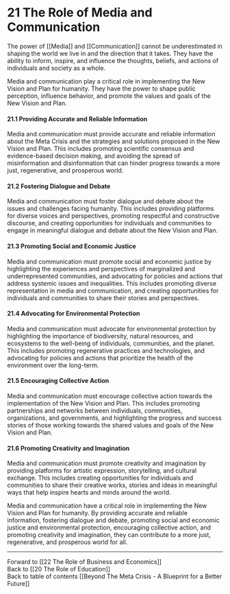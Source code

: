 # 21 The Role of Media and Communication

The power of [[Media]] and [[Communication]] cannot be underestimated in shaping the world we live in and the direction that it takes. They have the ability to inform, inspire, and influence the thoughts, beliefs, and actions of individuals and society as a whole.

Media and communication play a critical role in implementing the New Vision and Plan for humanity. They have the power to shape public perception, influence behavior, and promote the values and goals of the New Vision and Plan.

#### 21.1 Providing Accurate and Reliable Information

Media and communication must provide accurate and reliable information about the Meta Crisis and the strategies and solutions proposed in the New Vision and Plan. This includes promoting scientific consensus and evidence-based decision making, and avoiding the spread of misinformation and disinformation that can hinder progress towards a more just, regenerative, and prosperous world.

#### 21.2 Fostering Dialogue and Debate

Media and communication must foster dialogue and debate about the issues and challenges facing humanity. This includes providing platforms for diverse voices and perspectives, promoting respectful and constructive discourse, and creating opportunities for individuals and communities to engage in meaningful dialogue and debate about the New Vision and Plan.

#### 21.3 Promoting Social and Economic Justice

Media and communication must promote social and economic justice by highlighting the experiences and perspectives of marginalized and underrepresented communities, and advocating for policies and actions that address systemic issues and inequalities. This includes promoting diverse representation in media and communication, and creating opportunities for individuals and communities to share their stories and perspectives.

#### 21.4 Advocating for Environmental Protection

Media and communication must advocate for environmental protection by highlighting the importance of biodiversity, natural resources, and ecosystems to the well-being of individuals, communities, and the planet. This includes promoting regenerative practices and technologies, and advocating for policies and actions that prioritize the health of the environment over the long-term. 

#### 21.5 Encouraging Collective Action

Media and communication must encourage collective action towards the implementation of the New Vision and Plan. This includes promoting partnerships and networks between individuals, communities, organizations, and governments, and highlighting the progress and success stories of those working towards the shared values and goals of the New Vision and Plan.

#### 21.6 Promoting Creativity and Imagination

Media and communication must promote creativity and imagination by providing platforms for artistic expression, storytelling, and cultural exchange. This includes creating opportunities for individuals and communities to share their creative works, stories and ideas in meaningful ways that help inspire hearts and minds around the world. 

Media and communication have a critical role in implementing the New Vision and Plan for humanity. By providing accurate and reliable information, fostering dialogue and debate, promoting social and economic justice and environmental protection, encouraging collective action, and promoting creativity and imagination, they can contribute to a more just, regenerative, and prosperous world for all.

___

Forward to [[22 The Role of Business and Economics]]  
Back to [[20 The Role of Education]]  
Back to table of contents [[Beyond The Meta Crisis - A Blueprint for a Better Future]] 